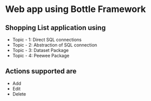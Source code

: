 # Web app using Bottle Framework


## Shopping List application using

- Topic - 1: Direct SQL connections
- Topic - 2: Abstraction of SQL connection
- Topic - 3: Dataset Package
- Topic - 4: Peewee Package


## Actions supported are
- Add
- Edit
- Delete
